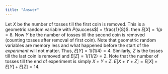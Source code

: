 ```yaml
---
title: "Answer"
---
```


Let $X$ be the number of tosses till the first coin is removed. This is a geometric random variable with $P($success$) = \frac{1}{8}$. then $E[X] = 1/p = 8$. Now $Y$ be the number of tosses till the second coin is removed (counting tosses after removal of first coin). Note that geometric random variables are memory less and what happened before the start of the *experiment* will not matter. Thus, $E[Y] = 1/(1/4) = 4$. Similarly, $Z$ is the tosses till the last coin is removed and $E[Z] = 1/(1/2) = 2$. Note that the number of tosses till the end of experiment is simply $X + Y + Z$. $E[X+Y+Z] = E[X] + E[Y] + E[Z] = 14$.
